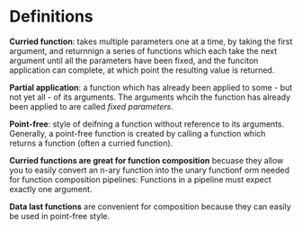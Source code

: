 # Definitions

__Curried function__: takes multiple parameters one at a time, by taking the first argument, and returnnign a series of functions which each take the next argument until all the parameters have been fixed, and the funciton application can complete, at which point the resulting value is returned.

__Partial application__: a function which has already been applied to some - but not yet all - of its arguments. The arguments whcih the function has already been applied to are called _fixed parameters_.

__Point-free__: style of deifning a function without reference to its arguments. Generally, a point-free function is created by calling a function which returns a function (often a curried function).

__Curried functions are great for function composition__ becuase they allow you to easily convert an n-ary function into the unary functionf orm needed for function composition pipelines: Functions in a pipeline must expect exactly one argument.

__Data last functions__ are convenient for composition because they can easily be used in point-free style.
